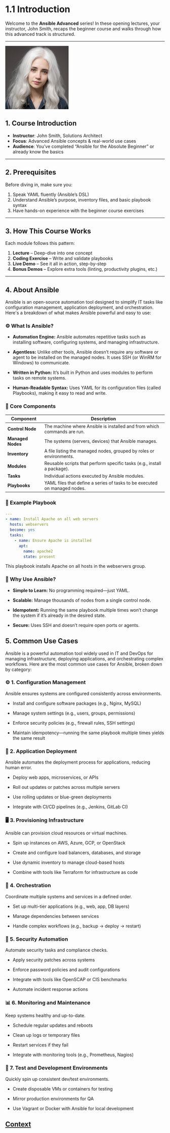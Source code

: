 # 1.1 Introduction

Welcome to the **Ansible Advanced** series! In these opening lectures, your instructor, John Smith, recaps the beginner course and walks through how this advanced track is structured.

---
<img src="images/john-smith.jpg" alt="Instructor John Smith giving a lecture" width="200"/>


## 1. Course Introduction

- **Instructor**: John Smith, Solutions Architect  
- **Focus**: Advanced Ansible concepts & real-world use cases  
- **Audience**: You’ve completed “Ansible for the Absolute Beginner” or already know the basics  

---

## 2. Prerequisites

Before diving in, make sure you:

1. Speak YAML fluently (Ansible’s DSL)  
2. Understand Ansible’s purpose, inventory files, and basic playbook syntax  
3. Have hands-on experience with the beginner course exercises  

---

## 3. How This Course Works

Each module follows this pattern:

1. **Lecture** – Deep-dive into one concept  
2. **Coding Exercise** – Write and validate playbooks  
3. **Live Demo** – See it all in action, step-by-step  
4. **Bonus Demos** – Explore extra tools (linting, productivity plugins, etc.)
   
---

## 4. About Ansible 

Ansible is an open-source automation tool designed to simplify IT tasks like configuration management, application deployment, and orchestration. Here's a breakdown of what makes Ansible powerful and easy to use:

### ⚙️ What Is Ansible?
* **Automation Engine:** Ansible automates repetitive tasks such as installing software, configuring systems, and managing infrastructure.

* **Agentless:** Unlike other tools, Ansible doesn’t require any software or agent to be installed on the managed nodes. It uses SSH (or WinRM for Windows) to communicate.

* **Written in Python:** It’s built in Python and uses modules to perform tasks on remote systems.

* **Human-Readable Syntax:** Uses YAML for its configuration files (called Playbooks), making it easy to read and write.

### 🧱 Core Components


| **Component**     | **Description**                                                                 |
|-------------------|---------------------------------------------------------------------------------|
| **Control Node**  | The machine where Ansible is installed and from which commands are run.         |
| **Managed Nodes** | The systems (servers, devices) that Ansible manages.                            |
| **Inventory**     | A file listing the managed nodes, grouped by roles or environments.             |
| **Modules**       | Reusable scripts that perform specific tasks (e.g., install a package).         |
| **Tasks**         | Individual actions executed by Ansible modules.                                 |
| **Playbooks**     | YAML files that define a series of tasks to be executed on managed nodes.       |

### 📘 Example Playbook

``` yml
---
- name: Install Apache on all web servers
  hosts: webservers
  become: yes
  tasks:
    - name: Ensure Apache is installed
      apt:
        name: apache2
        state: present

```
This playbook installs Apache on all hosts in the webservers group.

### 🚀 Why Use Ansible?
* **Simple to Learn:** No programming required—just YAML.

* **Scalable:** Manage thousands of nodes from a single control node.

* **Idempotent:** Running the same playbook multiple times won’t change the system if it’s already in the desired state.

* **Secure:** Uses SSH and doesn’t require open ports or agents.
  
## 5. Common Use Cases

Ansible is a powerful automation tool widely used in IT and DevOps for managing infrastructure, deploying applications, and orchestrating complex workflows. Here are the most common use cases for Ansible, broken down by category:

### ⚙️ 1. Configuration Management
Ansible ensures systems are configured consistently across environments.

* Install and configure software packages (e.g., Nginx, MySQL)

* Manage system settings (e.g., users, groups, permissions)

* Enforce security policies (e.g., firewall rules, SSH settings)

* Maintain idempotency—running the same playbook multiple times yields the same result

### 🚀 2. Application Deployment
Ansible automates the deployment process for applications, reducing human error.

* Deploy web apps, microservices, or APIs

* Roll out updates or patches across multiple servers

* Use rolling updates or blue-green deployments

* Integrate with CI/CD pipelines (e.g., Jenkins, GitLab CI)

### 🖥️ 3. Provisioning Infrastructure
Ansible can provision cloud resources or virtual machines.

* Spin up instances on AWS, Azure, GCP, or OpenStack

* Create and configure load balancers, databases, and storage

* Use dynamic inventory to manage cloud-based hosts

* Combine with tools like Terraform for infrastructure as code

### 🔄 4. Orchestration
Coordinate multiple systems and services in a defined order.

* Set up multi-tier applications (e.g., web, app, DB layers)

* Manage dependencies between services

* Handle complex workflows (e.g., backup → deploy → restart)

### 🔐 5. Security Automation
Automate security tasks and compliance checks.

* Apply security patches across systems

* Enforce password policies and audit configurations

* Integrate with tools like OpenSCAP or CIS benchmarks

* Automate incident response actions

### 📊 6. Monitoring and Maintenance
Keep systems healthy and up-to-date.

* Schedule regular updates and reboots

* Clean up logs or temporary files

* Restart services if they fail

* Integrate with monitoring tools (e.g., Prometheus, Nagios)

### 🧪 7. Test and Development Environments
Quickly spin up consistent dev/test environments.

* Create disposable VMs or containers for testing

* Mirror production environments for QA

*  Use Vagrant or Docker with Ansible for local development


## [Context](./../context.md)
